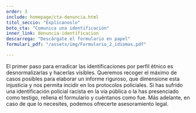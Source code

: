 ```yaml
---
order: 3
include: homepage/cta-denuncia.html
titol_seccio: "Explícanoslo"
boto_cta: "Comunica una identificación"
inner_link: denuncia-identificacion
descarrega: "Descárgate el formulario en papel"
formulari_pdf: "/assets/img/Formulario_2_idiomas.pdf"

---
```

El primer paso para erradicar las identificaciones por perfil étnico es desnormalizarlas y hacerlas visibles. Queremos recoger el máximo de casos posibles para elaborar un informe riguroso, que dimensione esta injusticia y nos permita incidir en los protocolos policiales. Si has sufrido una identificación policial racista en la vía pública o la has presenciado como testigo, rellena el formulario y cuéntanos como fue. Más adelante, en caso de que lo necesites, podemos ofrecerte asesoramiento legal.
